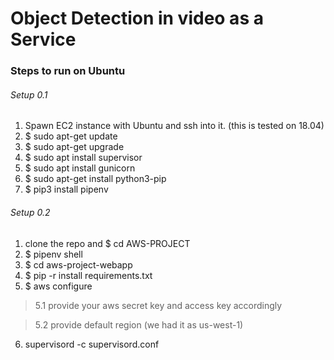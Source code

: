 # Object Detection in video as a Service

### Steps to run on Ubuntu
###### Setup 0.1
1. Spawn EC2 instance with Ubuntu and ssh into it. (this is tested on 18.04)
2. $ sudo apt-get update
3. $ sudo apt-get upgrade
4. $ sudo apt install supervisor
5. $ sudo apt install gunicorn
6. $ sudo apt-get install python3-pip
7. $ pip3 install pipenv
###### Setup 0.2
1. clone the repo and $ cd AWS-PROJECT
2. $ pipenv shell
3. $ cd aws-project-webapp
4. $ pip -r install requirements.txt
5. $ aws configure 
> 5.1 provide your aws secret key and access key accordingly

> 5.2 provide default region (we had it as us-west-1)
6. supervisord -c supervisord.conf
